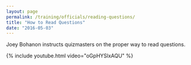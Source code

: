 ```yaml
---
layout: page
permalink: /training/officials/reading-questions/
title: "How to Read Questions"
date: "2016-05-03"
---
```


Joey Bohanon instructs quizmasters on the proper way to read questions.

{% include youtube.html
   video="oGpHYSlxAQU" %}